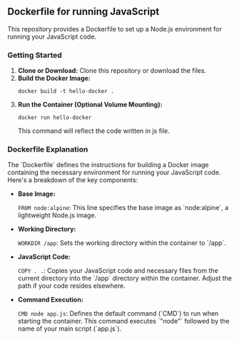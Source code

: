 <h2>Dockerfile for running JavaScript</h2>

<p>This repository provides a Dockerfile to set up a Node.js environment for running your JavaScript code.</p>

<h3>Getting Started</h3>

<ol>
  <li><strong>Clone or Download:</strong> Clone this repository or download the files.</li>
  <li><strong>Build the Docker Image:</strong></li>
  <pre><code>docker build -t hello-docker .</code></pre>
  <li><strong>Run the Container (Optional Volume Mounting):</strong></li>
  <pre><code>docker run hello-docker</code></pre>
  <p>This command will reflect the code written in js file.</p>
</ol>

<h3>Dockerfile Explanation</h3>

<p>The `Dockerfile` defines the instructions for building a Docker image containing the necessary environment for running your JavaScript code. Here's a breakdown of the key components:</p>

<ul>
  <li><strong>Base Image:</strong>
    <p><code>FROM node:alpine</code>: This line specifies the base image as `node:alpine`, a lightweight Node.js image.</p>
  </li>
  <li><strong>Working Directory:</strong>
    <p><code>WORKDIR /app</code>: Sets the working directory within the container to `/app`.</p>
  </li>
  <li><strong>JavaScript Code:</strong>
    <p><code>COPY . .</code>: Copies your JavaScript code and necessary files from the current directory into the `/app` directory within the container. Adjust the path if your code resides elsewhere.</p>
  </li>
  <li><strong>Command Execution:</strong>
    <p><code>CMD node app.js</code>: Defines the default command (`CMD`) to run when starting the container. This command executes `"node"` followed by the name of your main script (`app.js`).</p>
  </li>
</ul>

